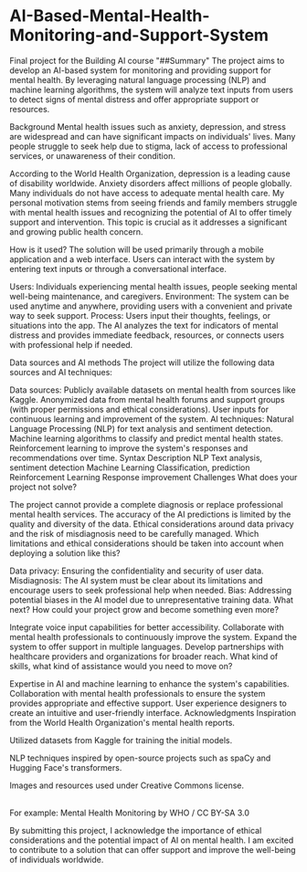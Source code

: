 # AI-Based-Mental-Health-Monitoring-and-Support-System
Final project for the Building AI course
"##Summary"
The project aims to develop an AI-based system for monitoring and providing support for mental health. By leveraging natural language processing (NLP) and machine learning algorithms, the system will analyze text inputs from users to detect signs of mental distress and offer appropriate support or resources.

Background
Mental health issues such as anxiety, depression, and stress are widespread and can have significant impacts on individuals' lives. Many people struggle to seek help due to stigma, lack of access to professional services, or unawareness of their condition.

According to the World Health Organization, depression is a leading cause of disability worldwide.
Anxiety disorders affect millions of people globally.
Many individuals do not have access to adequate mental health care.
My personal motivation stems from seeing friends and family members struggle with mental health issues and recognizing the potential of AI to offer timely support and intervention. This topic is crucial as it addresses a significant and growing public health concern.

How is it used?
The solution will be used primarily through a mobile application and a web interface. Users can interact with the system by entering text inputs or through a conversational interface.

Users: Individuals experiencing mental health issues, people seeking mental well-being maintenance, and caregivers.
Environment: The system can be used anytime and anywhere, providing users with a convenient and private way to seek support.
Process: Users input their thoughts, feelings, or situations into the app. The AI analyzes the text for indicators of mental distress and provides immediate feedback, resources, or connects users with professional help if needed.


Data sources and AI methods
The project will utilize the following data sources and AI techniques:

Data sources:
Publicly available datasets on mental health from sources like Kaggle.
Anonymized data from mental health forums and support groups (with proper permissions and ethical considerations).
User inputs for continuous learning and improvement of the system.
AI techniques:
Natural Language Processing (NLP) for text analysis and sentiment detection.
Machine learning algorithms to classify and predict mental health states.
Reinforcement learning to improve the system's responses and recommendations over time.
Syntax	Description
NLP	Text analysis, sentiment detection
Machine Learning	Classification, prediction
Reinforcement Learning	Response improvement
Challenges
What does your project not solve?

The project cannot provide a complete diagnosis or replace professional mental health services.
The accuracy of the AI predictions is limited by the quality and diversity of the data.
Ethical considerations around data privacy and the risk of misdiagnosis need to be carefully managed.
Which limitations and ethical considerations should be taken into account when deploying a solution like this?

Data privacy: Ensuring the confidentiality and security of user data.
Misdiagnosis: The AI system must be clear about its limitations and encourage users to seek professional help when needed.
Bias: Addressing potential biases in the AI model due to unrepresentative training data.
What next?
How could your project grow and become something even more?

Integrate voice input capabilities for better accessibility.
Collaborate with mental health professionals to continuously improve the system.
Expand the system to offer support in multiple languages.
Develop partnerships with healthcare providers and organizations for broader reach.
What kind of skills, what kind of assistance would you need to move on?

Expertise in AI and machine learning to enhance the system's capabilities.
Collaboration with mental health professionals to ensure the system provides appropriate and effective support.
User experience designers to create an intuitive and user-friendly interface.
Acknowledgments
Inspiration from the World Health Organization's mental health reports.

Utilized datasets from Kaggle for training the initial models.

NLP techniques inspired by open-source projects such as spaCy and Hugging Face's transformers.

Images and resources used under Creative Commons license.

<br>For example: Mental Health Monitoring by WHO / CC BY-SA 3.0

By submitting this project, I acknowledge the importance of ethical considerations and the potential impact of AI on mental health. I am excited to contribute to a solution that can offer support and improve the well-being of individuals worldwide.





